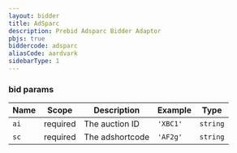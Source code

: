 ```yaml
---
layout: bidder
title: AdSparc
description: Prebid Adsparc Bidder Adaptor
pbjs: true
biddercode: adsparc
aliasCode: aardvark
sidebarType: 1
---
```


### bid params


| Name | Scope    | Description        | Example  | Type     |
|------|----------|--------------------|----------|----------|
| `ai` | required | The auction ID     | `'XBC1'` | `string` |
| `sc` | required | The adshortcode    | `'AF2g'` | `string` |
